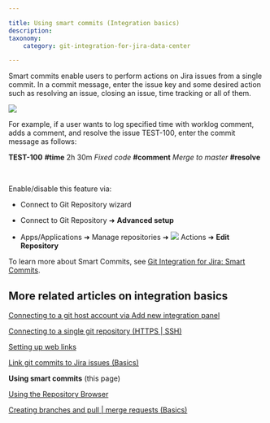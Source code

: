 ```yaml
---

title: Using smart commits (Integration basics)
description:
taxonomy:
    category: git-integration-for-jira-data-center

---
```

Smart commits enable users to perform actions on Jira issues from a single commit. In a commit message, enter the issue key and some desired action such as resolving an issue, closing an issue, time tracking or all of them.

![](/wp-content/uploads/gij-gitserver-git-commits-tab-example-new.png)

For example, if a user wants to log specified time with worklog comment, adds a comment, and resolve the issue TEST-100, enter the commit message as follows:

**TEST-100** **#time** 2h 30m _Fixed code_ **#comment** _Merge to master_ **#resolve**

<br>

Enable/disable this feature via:

*   Connect to Git Repository wizard

*   Connect to Git Repository ➜ **Advanced setup**

*   Apps/Applications ➜ Manage repositories ➜ <img src='/wp-content/uploads/actions-icon.png' /> Actions ➜ **Edit Repository**


To learn more about Smart Commits, see [Git Integration for Jira: Smart Commits](/git-integration-for-jira-data-center/smart-commits-gij-self-managed).

## More related articles on integration basics

[Connecting to a git host account via Add new integration panel](/git-integration-for-jira-data-center/connecting-to-a-git-host-account-via-Add-new-integration-panel-gij-self-managed)

[Connecting to a single git repository (HTTPS | SSH)](/git-integration-for-jira-data-center/connecting-to-a-single-git-repository-(HTTPS-SSH)-gij-self-managed)

[Setting up web links](/git-integration-for-jira-data-center-gij-self-managed/setting-up-web-links-gij-self-managed)

[Link git commits to Jira issues (Basics)](/git-integration-for-jira-data-center/Link-git-commits-to-Jira-issues-(Basics)-gij-self-managed)

**Using smart commits** (this page)

[Using the Repository Browser](/git-integration-for-jira-data-center/using-the-repository-browser-gij-self-managed)

[Creating branches and pull | merge requests (Basics)](/git-integration-for-jira-data-center/Creating-branches-and-pull-merge-requests-(Basics)-gij-self-managed)

